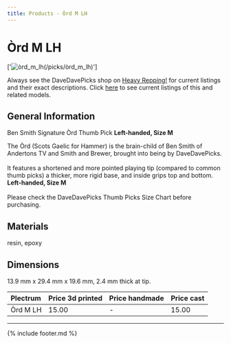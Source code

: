 ```yaml
---
title: Products - Òrd M LH
---
```

# Òrd M LH

['![òrd_m_lh](../../assets/images/òrd_m_lh_01.jpg "Òrd_m_lh")(/picks/òrd_m_lh)']

Always see the DaveDavePicks shop on [Heavy Repping!](https://www.heavyrepping.com/shop/store/davedavepicks/) for current listings and their exact descriptions. Click [here](https://heavyrepping.com/davedavepicks/?s=Òrd&post_type=product) to see current listings of this and related models.

## General Information
Ben Smith Signature Òrd Thumb Pick **Left-handed, Size M**

The Òrd (Scots Gaelic for Hammer) is the brain-child of Ben Smith of Andertons TV and Smith and Brewer, brought into being by DaveDavePicks.<br/><br/>It features a shortened and more pointed playing tip (compared to common thumb picks) a thicker, more rigid base, and inside grips top and bottom.<be/><br/> **Left-handed, Size M**<br/><br/>Please check the DaveDavePicks Thumb Picks Size Chart before purchasing.

## Materials
resin, epoxy

## Dimensions
13.9 mm x 29.4 mm x 19.6 mm, 2.4 mm thick at tip.

| **Plectrum**                                        | **Price 3d printed**   | **Price handmade**   | **Price cast**   |
|:----------------------------------------------------|:-----------------------|:---------------------|:-----------------|
| Òrd M LH                                          | 15.00               | -             | 15.00         |

---

{% include footer.md %}